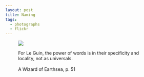 ```yaml
---
layout: post
title: Naming
tags:
  - photographs
  - flickr
---
```


<figure>
  <a href="https://www.flickr.com/photos/inkdroid/53886853388/">
    <img class="img-fluid" src="https://live.staticflickr.com/65535/53886853388_75db0fd0a9_c.jpg">
  </a>
  <figcaption>
    <p>For Le Guin, the power of words is in their specificity and locality, not as universals.<br /> <br /> A Wizard of Earthsea, p. 51</p>
  </figcaption>
</figure>

